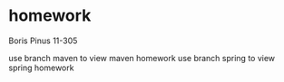 # homework

Boris Pinus 11-305

use branch maven to view maven homework
use branch spring to view spring homework
